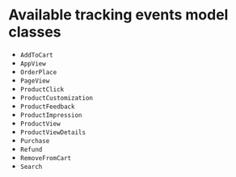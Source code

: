 # Available tracking events model classes
* `AddToCart`
* `AppView`
* `OrderPlace`
* `PageView`
* `ProductClick`
* `ProductCustomization`
* `ProductFeedback`
* `ProductImpression`
* `ProductView`
* `ProductViewDetails`
* `Purchase`
* `Refund`
* `RemoveFromCart`
* `Search`
